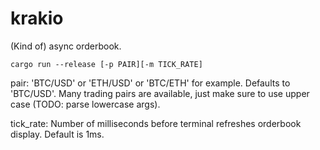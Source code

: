 # krakio
(Kind of) async orderbook.

```cargo run --release [-p PAIR][-m TICK_RATE]```

pair: 'BTC/USD' or 'ETH/USD' or 'BTC/ETH' for example. Defaults to 'BTC/USD'. Many trading pairs are available, just make sure to use upper case (TODO: parse lowercase args).

tick_rate: Number of milliseconds before terminal refreshes orderbook display. Default is 1ms.
